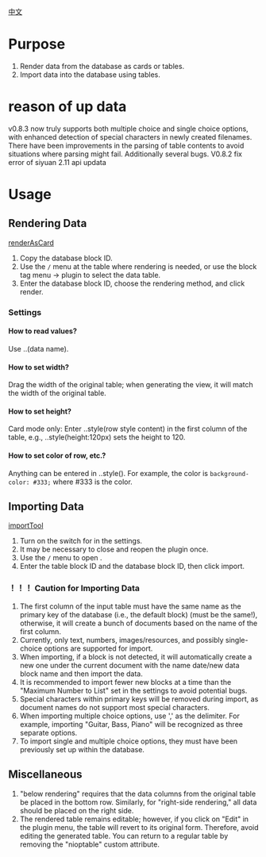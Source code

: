 [中文](https://github.com/AirParty/siyuan-plugin-niop-DataBaseTable/blob/main/README_zh_CN.md)
# Purpose
1. Render data from the database as cards or tables.
2. Import data into the database using tables.

# reason of up data
v0.8.3 now truly supports both multiple choice and single choice options, with enhanced detection of special characters in newly created filenames. There have been improvements in the parsing of table contents to avoid situations where parsing might fail. Additionally several bugs.
V0.8.2 fix error of siyuan 2.11 api updata
# Usage
## Rendering Data
[renderAsCard](https://github.com/AirParty/siyuan-plugin-niop-DataBaseTable/assets/7642279/112f9f2b-bb60-48df-bc0c-fa160874a16b)

1. Copy the database block ID.
2. Use the `/` menu at the table where rendering is needed, or use the block tag menu -> plugin to select the data table.
3. Enter the database block ID, choose the rendering method, and click render.

### Settings
#### How to read values?
Use ..(data name).
#### How to set width?
Drag the width of the original table; when generating the view, it will match the width of the original table.
#### How to set height?
Card mode only: Enter ..style(row style content) in the first column of the table, e.g., ..style(height:120px) sets the height to 120.
#### How to set color of row, etc.?
Anything can be entered in ..style(). For example, the color is `background-color: #333;` where #333 is the color.

## Importing Data
[importTool](https://github.com/AirParty/siyuan-plugin-niop-DataBaseTable/assets/7642279/22d25560-0acf-4575-8e2a-831ec7204625)
1. Turn on the switch for <Import Tool> in the settings.
2. It may be necessary to close and reopen the plugin once.
3. Use the `/` menu to open <DateBaseImport>.
4. Enter the table block ID and the database block ID, then click import.
### ！！！ Caution for Importing Data
1. The first column of the input table must have the same name as the primary key of the database (i.e., the default block) (must be the same!), otherwise, it will create a bunch of documents based on the name of the first column.
2. Currently, only text, numbers, images/resources, and possibly single-choice options are supported for import.
3. When importing, if a block is not detected, it will automatically create a new one under the current document with the name date/new data block name and then import the data.
4. It is recommended to import fewer new blocks at a time than the "Maximum Number to List" set in the settings to avoid potential bugs.
5. Special characters within primary keys will be removed during import, as document names do not support most special characters.
6. When importing multiple choice options, use ',' as the delimiter. For example, importing "Guitar, Bass, Piano" will be recognized as three separate options.
7. To import single and multiple choice options, they must have been previously set up within the database.
## Miscellaneous
1. "below rendering" requires that the data columns from the original table be placed in the bottom row. Similarly, for "right-side rendering," all data should be placed on the right side.
2. The rendered table remains editable; however, if you click on "Edit" in the plugin menu, the table will revert to its original form. Therefore, avoid editing the generated table. You can return to a regular table by removing the "nioptable" custom attribute.